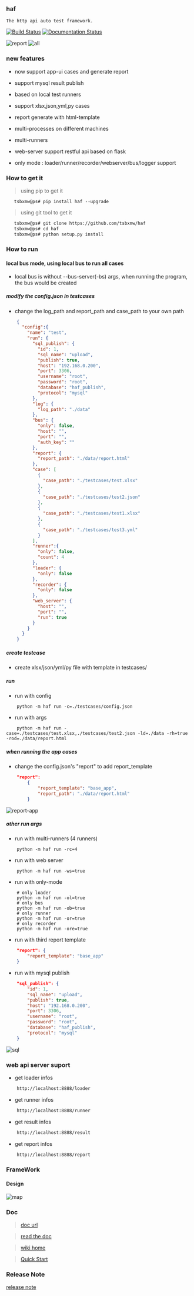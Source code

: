 ### haf    
    
    The http api auto test framework. 
    
[![Build Status](https://travis-ci.org/tsbxmw/haf.svg?branch=master)](https://travis-ci.org/tsbxmw/haf)
[![Documentation Status](https://readthedocs.org/projects/haf/badge/?version=latest)](https://haf.readthedocs.io/en/latest/?badge=latest)
                

![report](https://raw.githubusercontent.com/tsbxmw/haf/master/docs/show/report.gif)
![all](https://raw.githubusercontent.com/tsbxmw/haf/master/docs/show/all.gif)


### new features

- now support app-ui cases and generate report

- support mysql result publish

- based on local test runners

- support xlsx,json,yml,py cases

- report generate with html-template

- multi-processes on different machines

- multi-runners

- web-server support restful api based on flask

- only mode : loader/runner/recorder/webserver/bus/logger support


### How to get it

> using pip to get it

```shell
   tsbxmw@ps# pip install haf --upgrade
```

> using git tool to get it

```bash
   tsbxmw@ps# git clone https://github.com/tsbxmw/haf
   tsbxmw@ps# cd haf
   tsbxmw@ps# python setup.py install
```


### How to run

#### local bus mode, using local bus to run all cases

- local bus is without --bus-server(-bs) args, when running the program, the bus would be created

##### modify the config.json in testcases

- change the log_path and report_path and case_path to your own path

```json
    {
      "config":{
        "name": "test",
        "run": {
          "sql_publish": {
            "id": 1,
            "sql_name": "upload",
            "publish": true,
            "host": "192.168.0.200",
            "port": 3306,
            "username": "root",
            "password": "root",
            "database": "haf_publish",
            "protocol": "mysql"
          },
          "log": {
            "log_path": "./data"
          },
          "bus": {
            "only": false,
            "host": "",
            "port": "",
            "auth_key": ""
          },
          "report": {
            "report_path": "./data/report.html"
          },
          "case": [
            {
              "case_path": "./testcases/test.xlsx"
            },
            {
              "case_path": "./testcases/test2.json"
            },
            {
              "case_path": "./testcases/test1.xlsx"
            },
            {
              "case_path": "./testcases/test3.yml"
            }
          ],
          "runner":{
            "only": false,
            "count": 4
          },
          "loader": {
            "only": false
          },
          "recorder": {
            "only": false
          },
          "web_server": {
            "host": "",
            "port": "",
            "run": true
          }
        }
      }
    }
```

##### create testcase

- create xlsx/json/yml/py file with template in testcases/

##### run

- run with config

```shell
    python -m haf run -c=./testcases/config.json
```

- run with args

```shell
    python -m haf run -case=./testcases/test.xlsx,./testcases/test2.json -ld=./data -rh=true -rod=./data/report.html
```

##### when running the app cases

- change the config.json's "report" to add report_template

```json
    "report": 
        {
            "report_template": "base_app",
            "report_path": "./data/report.html"
        }
```

![report-app](https://raw.githubusercontent.com/tsbxmw/haf/master/docs/show/report-app.gif)


##### other run args

- run with multi-runners (4 runners)

```shell
    python -m haf run -rc=4
```

- run with web server 

```shell
    python -m haf run -ws=true
```

- run with only-mode

```shell
    # only loader
    python -m haf run -ol=true
    # only bus
    python -m haf run -ob=true
    # only runner
    python -m haf run -or=true
    # only recorder
    python -m haf run -ore=true
```

- run with third report template

```json
    "report": {
        "report_template": "base_app"
    }
```

- run with mysql publish

```json
    "sql_publish": {
        "id": 1,
        "sql_name": "upload",
        "publish": true,
        "host": "192.168.0.200",
        "port": 3306,
        "username": "root",
        "password": "root",
        "database": "haf_publish",
        "protocol": "mysql"
    }
```

![sql](https://raw.githubusercontent.com/tsbxmw/haf/master/docs/png/haf-publish.png)


### web api server suport

- get loader infos

```bash
    http://localhost:8888/loader
```

- get runner infos

```bash
    http://localhost:8888/runner
```

- get result infos

```bash
    http://localhost:8888/result
```

- get report infos

```bash
    http://localhost:8888/report
```

### FrameWork 

#### Design

![map](https://raw.githubusercontent.com/tsbxmw/haf/master/docs/png/HAF-2.0.0.png)

### Doc

> [doc url](https://github.com/tsbxmw/haf/blob/master/docs/design.md)

> [read the doc](https://haf-doc.readthedocs.io/en/dev-2.2.0/)

> [wiki home](https://github.com/tsbxmw/haf/wiki)

> [Quick Start](https://github.com/tsbxmw/haf/wiki/Quick-Start)

### Release Note

[release note](https://github.com/tsbxmw/haf/blob/master/docs/releasenote.md)